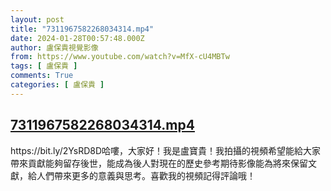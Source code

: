 ```yaml
---
layout: post
title: "7311967582268034314.mp4"
date: 2024-01-28T00:57:48.000Z
author: 盧保貴視覺影像
from: https://www.youtube.com/watch?v=MfX-cU4MBTw
tags: [ 盧保貴 ]
comments: True
categories: [ 盧保貴 ]
---
```

<!--1706403468000-->
[7311967582268034314.mp4](https://www.youtube.com/watch?v=MfX-cU4MBTw)
------

<div>
https://bit.ly/2YsRD8D哈嘍，大家好！我是盧寶貴！我拍攝的視頻希望能給大家帶來貢獻能夠留存後世，能成為後人對現在的歷史參考期待影像能為將來保留文獻，給人們帶來更多的意義與思考。喜歡我的視頻記得評論哦！
</div>
